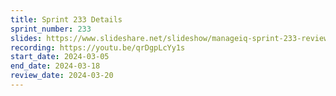 ```yaml
---
title: Sprint 233 Details
sprint_number: 233
slides: https://www.slideshare.net/slideshow/manageiq-sprint-233-review-slide-deck/266888138
recording: https://youtu.be/qrDgpLcYy1s
start_date: 2024-03-05
end_date: 2024-03-18
review_date: 2024-03-20
---
```

